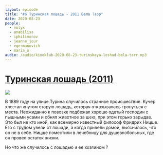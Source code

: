 ```yaml
---
layout: episode
title: "#6 Туринская лошадь - 2011 Бела Тарр"
date: 2020-08-23
people:
  - volyx
  - anabilisa
  - iphilimonov
  - jeanne_jour
  - egermanovich
  - maria_o
audio: /audio/kinoklub-2020-08-23-turinskaya-loshad-bela-tarr.mp3
---
```


# [Туринская лошадь (2011)](https://www.kinopoisk.ru/film/434189/)

![](https://avatars.mds.yandex.net/get-kinopoisk-image/1946459/5bc20754-7c4c-4e39-9f47-46a186c46a34/800x800)


В 1889 году на улице Турина случилось странное происшествие. Кучер хлестал кнутом старую лошадь, которая отказывалась тронуться с места. Неожиданно к повозке подбежал хорошо одетый господин с пышными усами и обнял животное за шею, при этом горько зарыдав. Это был не кто иной, как всемирно известный философ Фридрих Ницше. Его с трудом увели от лошади, а когда привели домой, выяснилось, что он не в себе. Ницше поместили в лечебницу для душевнобольных, где он провел остаток жизни.

Но что же случилось с лошадью и ее хозяином ?

